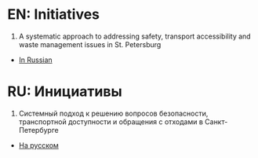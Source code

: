 # EN: Initiatives

1. A systematic approach to addressing safety, transport accessibility and waste management issues in St. Petersburg 
* [In Russian](https://github.com/safety-foundation/initiatives/blob/main/ru/78/gov-claim-001.md)

# RU: Инициативы

1. Системный подход к решению вопросов безопасности, транспортной доступности и обращения с отходами в Санкт-Петербурге 
* [На русском](https://github.com/safety-foundation/initiatives/blob/main/ru/78/gov-claim-001.md)
